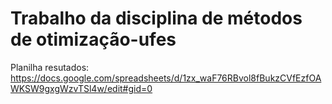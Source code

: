# Trabalho da disciplina de métodos de otimização-ufes
Planilha resutados: https://docs.google.com/spreadsheets/d/1zx_waF76RBvol8fBukzCVfEzfOAWKSW9gxgWzvTSl4w/edit#gid=0

